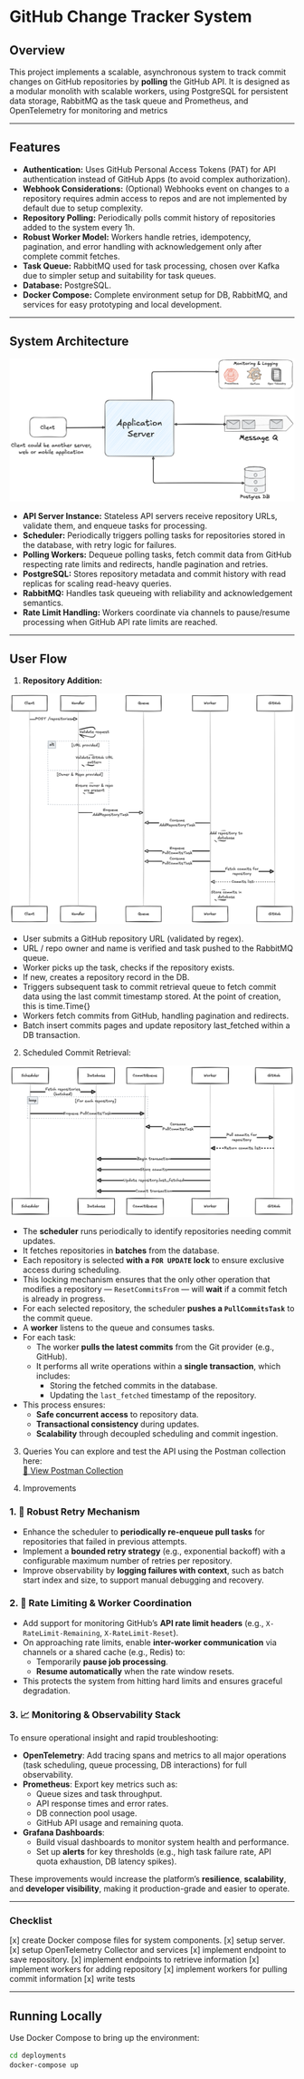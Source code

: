 # GitHub Change Tracker System

## Overview

This project implements a scalable, asynchronous system to track commit changes
on GitHub repositories by **polling** the GitHub API. It is designed as a
modular monolith with scalable workers, using PostgreSQL for persistent
data storage, RabbitMQ as the task queue and Prometheus, and OpenTelemetry
for monitoring and metrics

---

## Features

- **Authentication:** Uses GitHub Personal Access Tokens (PAT) for API
  authentication instead of GitHub Apps (to avoid complex authorization).
- **Webhook Considerations:** (Optional) Webhooks event on changes to a
  repository requires admin access to repos and are not implemented by default
  due to setup complexity.
- **Repository Polling:** Periodically polls commit history of repositories
  added to the system every 1h.
- **Robust Worker Model:** Workers handle retries, idempotency, pagination, and
  error handling with acknowledgement only after complete commit fetches.
- **Task Queue:** RabbitMQ used for task processing, chosen over Kafka due to
  simpler setup and suitability for task queues.
- **Database:** PostgreSQL.
- **Docker Compose:** Complete environment setup for DB, RabbitMQ, and services
  for easy prototyping and local development.

---

## System Architecture

![System Architecture Diagram](https://github.com/isongjosiah/github-change-tracker/blob/main/assets/GitHub%20Tracking%20System.png)

- **API Server Instance:** Stateless API servers receive repository URLs, validate them, and enqueue tasks for processing.
- **Scheduler:** Periodically triggers polling tasks for repositories stored in the database, with retry logic for failures.
- **Polling Workers:** Dequeue polling tasks, fetch commit data from GitHub respecting rate limits and redirects, handle pagination and retries.
- **PostgreSQL:** Stores repository metadata and commit history with read replicas for scaling read-heavy queries.
- **RabbitMQ:** Handles task queueing with reliability and acknowledgement semantics.
- **Rate Limit Handling:** Workers coordinate via channels to pause/resume processing when GitHub API rate limits are reached.

---

## User Flow

1. **Repository Addition:**

![Repository Addition Sequence Diagram](https://github.com/isongjosiah/github-change-tracker/blob/main/assets/Add%20Repository%20Seq%20Diagram.png)

- User submits a GitHub repository URL (validated by regex).
- URL / repo owner and name is verified and task pushed to the RabbitMQ queue.
- Worker picks up the task, checks if the repository exists.
- If new, creates a repository record in the DB.
- Triggers subsequent task to commit retrieval queue to fetch commit data using
  the last commit timestamp stored. At the point of creation, this is time.Time{}
- Workers fetch commits from GitHub, handling pagination and redirects.
- Batch insert commits pages and update repository last_fetched within a DB transaction.

2. Scheduled Commit Retrieval:

![Scheduled Commit Retrieval Sequence Diagram](https://github.com/isongjosiah/github-change-tracker/blob/main/assets/Pool%20Commit%20Seq%20Diagram.png)

- The **scheduler** runs periodically to identify repositories needing commit updates.
- It fetches repositories in **batches** from the database.
- Each repository is selected **with a `FOR UPDATE` lock** to ensure exclusive access during scheduling.
- This locking mechanism ensures that the only other operation that modifies a repository — `ResetCommitsFrom` — will **wait** if a commit fetch is already in progress.
- For each selected repository, the scheduler **pushes a `PullCommitsTask`** to the commit queue.
- A **worker** listens to the queue and consumes tasks.
- For each task:
  - The worker **pulls the latest commits** from the Git provider (e.g., GitHub).
  - It performs all write operations within a **single transaction**, which includes:
    - Storing the fetched commits in the database.
    - Updating the `last_fetched` timestamp of the repository.
- This process ensures:
  - **Safe concurrent access** to repository data.
  - **Transactional consistency** during updates.
  - **Scalability** through decoupled scheduling and commit ingestion.

3. Queries
   You can explore and test the API using the Postman collection here:  
   [🔗 View Postman Collection](https://elements.getpostman.com/redirect?entityId=29631323-333ab8be-5550-4eda-83dc-342eef9c567e&entityType=collection)

4. Improvements

### 1. 🔁 Robust Retry Mechanism

- Enhance the scheduler to **periodically re-enqueue pull tasks** for repositories that failed in previous attempts.
- Implement a **bounded retry strategy** (e.g., exponential backoff) with a configurable maximum number of retries per repository.
- Improve observability by **logging failures with context**, such as batch start index and size, to support manual debugging and recovery.

### 2. 🚦 Rate Limiting & Worker Coordination

- Add support for monitoring GitHub’s **API rate limit headers** (e.g., `X-RateLimit-Remaining`, `X-RateLimit-Reset`).
- On approaching rate limits, enable **inter-worker communication** via channels or a shared cache (e.g., Redis) to:
  - Temporarily **pause job processing**.
  - **Resume automatically** when the rate window resets.
- This protects the system from hitting hard limits and ensures graceful degradation.

### 3. 📈 Monitoring & Observability Stack

To ensure operational insight and rapid troubleshooting:

- **OpenTelemetry**: Add tracing spans and metrics to all major operations (task scheduling, queue processing, DB interactions) for full observability.
- **Prometheus**: Export key metrics such as:
  - Queue sizes and task throughput.
  - API response times and error rates.
  - DB connection pool usage.
  - GitHub API usage and remaining quota.
- **Grafana Dashboards**:
  - Build visual dashboards to monitor system health and performance.
  - Set up **alerts** for key thresholds (e.g., high task failure rate, API quota exhaustion, DB latency spikes).

These improvements would increase the platform’s **resilience**, **scalability**, and **developer visibility**, making it production-grade and easier to operate.

---

### Checklist

[x] create Docker compose files for system components.
[x] setup server.
[x] setup OpenTelemetry Collector and services
[x] implement endpoint to save repository.
[x] implement endpoints to retrieve information
[x] implement workers for adding repository
[x] implement workers for pulling commit information
[x] write tests

---

## Running Locally

Use Docker Compose to bring up the environment:

```bash
cd deployments
docker-compose up
```
